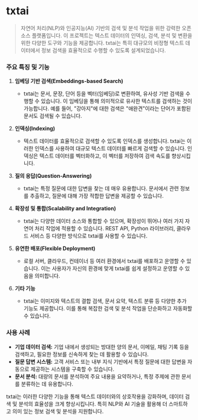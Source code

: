 # txtai

> 자연어 처리(NLP)와 인공지능(AI) 기반의 검색 및 분석 작업을 위한 강력한 오픈소스 플랫폼입니다. 
> 이 프로젝트는 텍스트 데이터의 인덱싱, 검색, 분석 및 변환을 위한 다양한 도구와 기능을 제공합니다. 
> txtai는 특히 대규모의 비정형 텍스트 데이터에서 정보 검색을 효율적으로 수행할 수 있도록 설계되었습니다.

### 주요 특징 및 기능

1. **임베딩 기반 검색(Embeddings-based Search)**
   - txtai는 문서, 문장, 단어 등을 벡터(임베딩)로 변환하여, 유사성 기반 검색을 수행할 수 있습니다. 이 임베딩을 통해 의미적으로 유사한 텍스트를 검색하는 것이 가능합니다. 예를 들어, "강아지"에 대한 검색은 "애완견"이라는 단어가 포함된 문서도 검색될 수 있습니다.

2. **인덱싱(Indexing)**
   - 텍스트 데이터를 효율적으로 검색할 수 있도록 인덱스를 생성합니다. txtai는 이러한 인덱스를 사용하여 대규모 텍스트 데이터를 빠르게 검색할 수 있습니다. 인덱싱은 텍스트 데이터를 벡터화하고, 이 벡터를 저장하여 검색 속도를 향상시킵니다.

3. **질의 응답(Question-Answering)**
   - txtai는 특정 질문에 대한 답변을 찾는 데 매우 유용합니다. 문서에서 관련 정보를 추출하고, 질문에 대해 가장 적합한 답변을 제공할 수 있습니다.

4. **확장성 및 통합(Scalability and Integration)**
   - txtai는 다양한 데이터 소스와 통합할 수 있으며, 확장성이 뛰어나 여러 가지 자연어 처리 작업에 적용할 수 있습니다. REST API, Python 라이브러리, 클라우드 서비스 등 다양한 방식으로 txtai를 사용할 수 있습니다.

5. **유연한 배포(Flexible Deployment)**
   - 로컬 서버, 클라우드, 컨테이너 등 여러 환경에서 txtai를 배포하고 운영할 수 있습니다. 이는 사용자가 자신의 환경에 맞게 txtai를 쉽게 설정하고 운영할 수 있음을 의미합니다.

6. **기타 기능**
   - txtai는 이미지와 텍스트의 결합 검색, 문서 요약, 텍스트 분류 등 다양한 추가 기능도 제공합니다. 이를 통해 복잡한 검색 및 분석 작업을 단순화하고 자동화할 수 있습니다.

### 사용 사례

- **기업 데이터 검색:** 기업 내에서 생성되는 방대한 양의 문서, 이메일, 채팅 기록 등을 검색하고, 필요한 정보를 신속하게 찾는 데 활용할 수 있습니다.
- **질문 답변 시스템:** 고객 서비스 또는 내부 지식 기반에서 특정 질문에 대한 답변을 자동으로 제공하는 시스템을 구축할 수 있습니다.
- **문서 분석:** 대량의 문서를 분석하여 주요 내용을 요약하거나, 특정 주제에 관한 문서를 분류하는 데 유용합니다.

txtai는 이러한 다양한 기능을 통해 텍스트 데이터와의 상호작용을 강화하며, 데이터 검색 및 분석의 효율성을 크게 향상시킵니다. 특히 NLP와 AI 기술을 활용해 더 스마트하고 의미 있는 정보 검색 및 분석을 지원합니다.